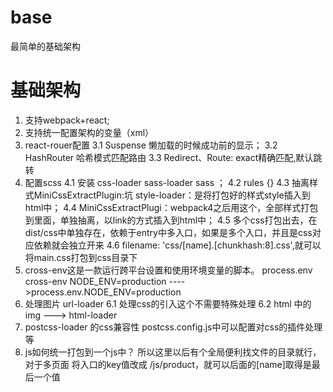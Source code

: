 # base
最简单的基础架构

# 基础架构
1. 支持webpack+react;
2. 支持统一配置架构的变量（xml）
3. react-rouer配置
 3.1  Suspense 懒加载的时候成功前的显示；
 3.2  HashRouter 哈希模式匹配路由
 3.3  Redirect、Route: exact精确匹配,默认跳转
4. 配置scss
 4.1 安装 css-loader sass-loader sass ；
 4.2 rules {}
 4.3 抽离样式MiniCssExtractPlugin:坑 style-loader：是将打包好的样式style插入到html中；
 4.4 MiniCssExtractPlugi：webpack4之后用这个，全部样式打包到里面，单独抽离，以link的方式插入到html中；
 4.5 多个css打包出去，在dist/css中单独存在，依赖于entry中多入口，如果是多个入口，并且是css对应依赖就会独立开来
 4.6  filename: 'css/[name].[chunkhash:8].css',就可以将main.css打包到css目录下
5. cross-env这是一款运行跨平台设置和使用环境变量的脚本。
    process.env   cross-env NODE_ENV=production ---->process.env.NODE_ENV=production
6. 处理图片 url-loader
   6.1 处理css的引入这个不需要特殊处理
   6.2 html 中的 img  ---> html-loader
7.  postcss-loader 的css兼容性
    postcss.config.js中可以配置对css的插件处理等
8. js如何统一打包到一个js中？ 所以这里以后有个全局便利找文件的目录就行，对于多页面
   将入口的key值改成 /js/product，就可以后面的[name]取得是最后一个值

